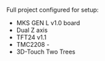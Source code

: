 Full project configured for setup: 
- MKS GEN L v1.0 board 
- Dual Z axis 
- TFT24 v1.1 
- TMC2208 -
- 3D-Touch Two Trees
